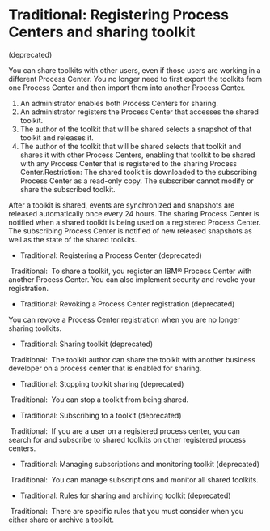 # Traditional: Registering Process Centers and sharing toolkit
(deprecated)

You can share toolkits with other users, even if those users are working in a different Process Center. You no longer
need to first export the toolkits from one Process Center and then import
them into another Process Center.

1. An administrator enables both Process Centers for
sharing.
2. An administrator registers the Process Center that accesses
the shared toolkit.
3. The author of the toolkit that will be shared selects a snapshot of that toolkit and releases
it.
4. The author of the toolkit that will be shared selects that toolkit and shares it with other
Process Centers,
enabling that toolkit to be shared with any Process Center that is
registered to the sharing Process Center.Restriction: The shared toolkit is downloaded to the subscribing Process Center as a read-only
copy. The subscriber cannot modify or share the subscribed toolkit.

After a toolkit is shared, events are synchronized and snapshots are released automatically once
every 24 hours. The sharing Process Center is notified when
a shared toolkit is being used on a registered Process Center. The subscribing
Process Center is
notified of new released snapshots as well as the state of the shared toolkits.

- Traditional: Registering a Process Center (deprecated)

 Traditional: 
To share a toolkit, you register an IBM® Process Center with another Process Center. You can also implement security and revoke your registration.
- Traditional: Revoking a Process Center registration (deprecated)

You can revoke a Process Center registration when you are no longer sharing toolkits.
- Traditional: Sharing toolkit (deprecated)

 Traditional: 
The toolkit author can share the toolkit with another business developer on a process center that is enabled for sharing.
- Traditional: Stopping toolkit sharing (deprecated)

 Traditional: 
You can stop a toolkit from being shared.
- Traditional: Subscribing to a toolkit (deprecated)

 Traditional: 
If you are a user on a registered process center, you can search for and subscribe to shared toolkits on other registered process centers.
- Traditional: Managing subscriptions and monitoring toolkit (deprecated)

 Traditional: 
You can manage subscriptions and monitor all shared toolkits.
- Traditional: Rules for sharing and archiving toolkit (deprecated)

 Traditional: 
There are specific rules that you must consider when you either share or archive a toolkit.